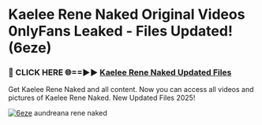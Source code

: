 # Kaelee Rene Naked Original Videos 0nlyFans Leaked - Files Updated! (6eze)

<h3>🔴 CLICK HERE 🌐==►► <a href="https://tinyurl.com/yckcrads" rel="nofollow">Kaelee Rene Naked Updated Files</a></h3>

Get Kaelee Rene Naked and all content. Now you can access all videos and pictures of Kaelee Rene Naked. New Updated Files 2025!

[![6eze](https://i.imgur.com/hpKpOFt.gif)](https://tinyurl.com/yckcrads)
aundreana rene naked